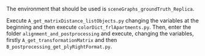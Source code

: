 The environment that should be used is `sceneGraphs_groundTruth_Replica`.

Execute `A_get_matrixDistance_listObjects.py` changing the variables at the beginning and then execute `colorDict_frlApartments.py`.
Then, enter the folder `alignment_and_postprocessing` and execute, changing the variables, firstly `A_get_transformationMatrix` and then `B_postprocessing_get_plyRightFormat.py`.